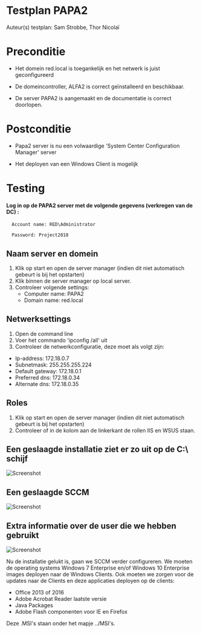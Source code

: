 # Testplan PAPA2

Auteur(s) testplan: Sam Strobbe, Thor Nicolaï

# Preconditie

- Het domein red.local is toegankelijk en het netwerk is juist geconfigureerd
- De domeincontroller, ALFA2 is correct geïnstalleerd en beschikbaar.

- De server PAPA2 is aangemaakt en de documentatie is correct doorlopen.


# Postconditie

- Papa2 server is nu een volwaardige 'System Center Configuration Manager' server

- Het deployen van een Windows Client is mogelijk

# Testing

#### Log in op de PAPA2 server met de volgende gegevens (verkregen van de DC) :

      Account name: RED\Administrator

      Password: Project2018

## Naam server en domein

1. Klik op start en open de server manager (indien dit niet automatisch gebeurt is bij het opstarten)
2. Klik binnen de server manager op local server.
3. Controleer volgende settings:
   - Computer name: PAPA2
   - Domain name: red.local

## Netwerksettings

1. Open de command line
2. Voer het commando 'ipconfig /all' uit
3. Controleer de netwerkconfiguratie, deze moet als volgt zijn:
- Ip-address: 172.18.0.7
- Subnetmask: 255.255.255.224
- Default gateway: 172.18.0.1
- Preferred dns: 172.18.0.34
- Alternate dns: 172.18.0.35

## Roles

1. Klik op start en open de server manager (indien dit niet automatisch gebeurt is bij het opstarten)
2. Controleer of in de kolom aan de linkerkant de rollen IIS en WSUS staan.
## Een geslaagde installatie ziet er zo uit op de C:\ schijf

![Screenshot](Pictures/cdrive.png)

## Een geslaagde SCCM

![Screenshot](Pictures/sccm.png)

## Extra informatie over de user die we hebben gebruikt

![Screenshot](Pictures/user.png)

Nu de installatie gelukt is, gaan we SCCM verder configureren. We moeten de operating systems Windows 7 Enterprise en/of Windows 10 Enterprise images deployen naar de Windows Clients. Ook moeten we zorgen voor de updates naar de Clients en deze applicaties deployen op de clients:

- Office 2013 of 2016
- Adobe Acrobat Reader laatste versie
- Java Packages
- Adobe Flash componenten voor IE en Firefox

Deze .MSI's staan onder het mapje ../MSI's.

